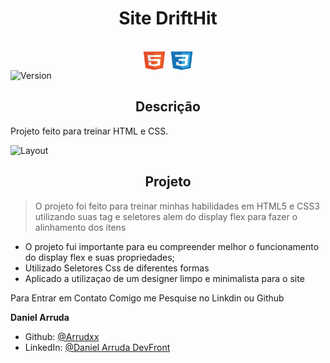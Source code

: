 <h1 align="center">Site DriftHit</h1>
<div align="center"><br>
  <img align="center" alt="Icon-HTML" height="30" width="40" src="https://raw.githubusercontent.com/devicons/devicon/master/icons/html5/html5-original.svg">
  <img align="center" alt="Icon-CSS" height="30" width="40" src="https://raw.githubusercontent.com/devicons/devicon/master/icons/css3/css3-original.svg">
</div>


<img alt="Version" src="https://img.shields.io/badge/version-1.0-blue.svg?cacheSeconds=2592000" />

<h2 align="center">Descrição</h2>
  Projeto feito para treinar HTML e CSS.
  <p>
    <img alt="Layout" src="https://uploaddeimagens.com.br/images/004/068/262/full/tela_principal.png?1666229297" style="width: 200px; height: auto;"/>
  </p>

<h2 align="center">Projeto</h2>

> O projeto foi feito para treinar minhas habilidades em HTML5 e CSS3 utilizando suas tag e seletores alem do display flex para fazer o alinhamento dos
itens



- O projeto fui importante para eu compreender melhor o funcionamento do display flex e suas propriedades; 
- Utilizado Seletores Css de diferentes formas
- Aplicado a utilizaçao de um designer limpo e minimalista para o site

Para Entrar em Contato Comigo me Pesquise no Linkdin ou Github

**Daniel Arruda**

* Github: [@Arrudxx](https://github.com/Arrudxx)
* LinkedIn: [@Daniel Arruda DevFront](https://www.linkedin.com/in/daniel-arruda-devfront)
